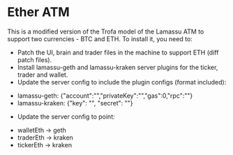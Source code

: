 # Ether ATM
This is a modified version of the Trofa model of the Lamassu ATM to support two currencies - BTC and ETH.
To install it, you need to:
* Patch the UI, brain and trader files in the machine to support ETH (diff patch files).
* Install lamassu-geth and lamassu-kraken server plugins for the ticker, trader and wallet.
* Update the server config to include the plugin configs (format included):
- lamassu-geth: {"account":"","privateKey":"","gas":0,"rpc":""}
- lamassu-kraken: {"key": "", "secret": ""}
* Update the server config to point:
- walletEth -> geth
- traderEth -> kraken
- tickerEth -> kraken
